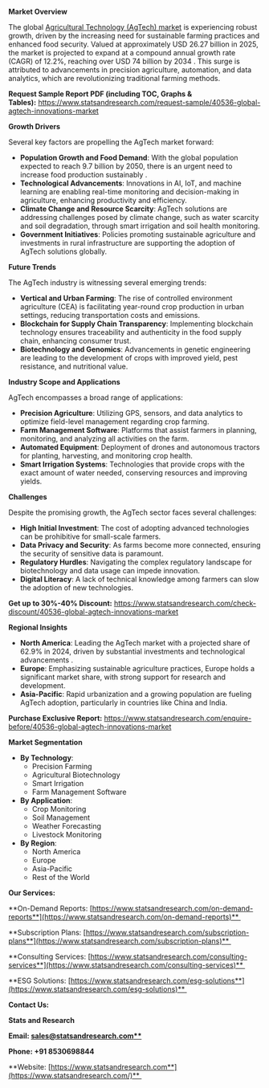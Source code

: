 ﻿**Market Overview**

The global [Agricultural Technology (AgTech) market](https://www.statsandresearch.com/report/40536-global-agtech-innovations-market) is experiencing robust growth, driven by the increasing need for sustainable farming practices and enhanced food security. Valued at approximately USD 26.27 billion in 2025, the market is projected to expand at a compound annual growth rate (CAGR) of 12.2%, reaching over USD 74 billion by 2034 . This surge is attributed to advancements in precision agriculture, automation, and data analytics, which are revolutionizing traditional farming methods.

**Request Sample Report PDF (including TOC, Graphs & Tables):** <https://www.statsandresearch.com/request-sample/40536-global-agtech-innovations-market> 

**Growth Drivers**

Several key factors are propelling the AgTech market forward:

- **Population Growth and Food Demand**: With the global population expected to reach 9.7 billion by 2050, there is an urgent need to increase food production sustainably .
- **Technological Advancements**: Innovations in AI, IoT, and machine learning are enabling real-time monitoring and decision-making in agriculture, enhancing productivity and efficiency.
- **Climate Change and Resource Scarcity**: AgTech solutions are addressing challenges posed by climate change, such as water scarcity and soil degradation, through smart irrigation and soil health monitoring.
- **Government Initiatives**: Policies promoting sustainable agriculture and investments in rural infrastructure are supporting the adoption of AgTech solutions globally.

**Future Trends**

The AgTech industry is witnessing several emerging trends:

- **Vertical and Urban Farming**: The rise of controlled environment agriculture (CEA) is facilitating year-round crop production in urban settings, reducing transportation costs and emissions.
- **Blockchain for Supply Chain Transparency**: Implementing blockchain technology ensures traceability and authenticity in the food supply chain, enhancing consumer trust.
- **Biotechnology and Genomics**: Advancements in genetic engineering are leading to the development of crops with improved yield, pest resistance, and nutritional value.

**Industry Scope and Applications**

AgTech encompasses a broad range of applications:

- **Precision Agriculture**: Utilizing GPS, sensors, and data analytics to optimize field-level management regarding crop farming.
- **Farm Management Software**: Platforms that assist farmers in planning, monitoring, and analyzing all activities on the farm.
- **Automated Equipment**: Deployment of drones and autonomous tractors for planting, harvesting, and monitoring crop health.
- **Smart Irrigation Systems**: Technologies that provide crops with the exact amount of water needed, conserving resources and improving yields.

**Challenges**

Despite the promising growth, the AgTech sector faces several challenges:

- **High Initial Investment**: The cost of adopting advanced technologies can be prohibitive for small-scale farmers.
- **Data Privacy and Security**: As farms become more connected, ensuring the security of sensitive data is paramount.
- **Regulatory Hurdles**: Navigating the complex regulatory landscape for biotechnology and data usage can impede innovation.
- **Digital Literacy**: A lack of technical knowledge among farmers can slow the adoption of new technologies.

**Get up to 30%-40% Discount:** <https://www.statsandresearch.com/check-discount/40536-global-agtech-innovations-market> 

**Regional Insights**

- **North America**: Leading the AgTech market with a projected share of 62.9% in 2024, driven by substantial investments and technological advancements . 
- **Europe**: Emphasizing sustainable agriculture practices, Europe holds a significant market share, with strong support for research and development.
- **Asia-Pacific**: Rapid urbanization and a growing population are fueling AgTech adoption, particularly in countries like China and India.

**Purchase Exclusive Report:** <https://www.statsandresearch.com/enquire-before/40536-global-agtech-innovations-market> 

**Market Segmentation**

- **By Technology**:
  - Precision Farming
  - Agricultural Biotechnology
  - Smart Irrigation
  - Farm Management Software
- **By Application**:
  - Crop Monitoring
  - Soil Management
  - Weather Forecasting
  - Livestock Monitoring
- **By Region**:
  - North America
  - Europe
  - Asia-Pacific
  - Rest of the World

**Our Services:** 

**On-Demand Reports: [https://www.statsandresearch.com/on-demand-reports**](https://www.statsandresearch.com/on-demand-reports)** 

**Subscription Plans: [https://www.statsandresearch.com/subscription-plans**](https://www.statsandresearch.com/subscription-plans)** 

**Consulting Services: [https://www.statsandresearch.com/consulting-services**](https://www.statsandresearch.com/consulting-services)** 

**ESG Solutions: [https://www.statsandresearch.com/esg-solutions**](https://www.statsandresearch.com/esg-solutions)** 

**Contact Us:** 

**Stats and Research** 

**Email: [sales@statsandresearch.com**](mailto:sales@statsandresearch.com)** 

**Phone: +91 8530698844** 

**Website: [https://www.statsandresearch.com**](https://www.statsandresearch.com/)** 



